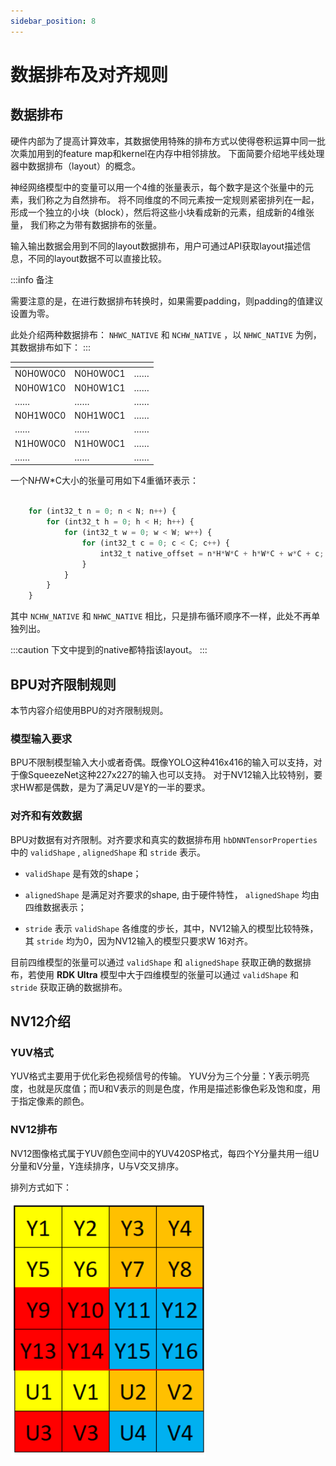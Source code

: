 ```yaml
---
sidebar_position: 8
---
```


# 数据排布及对齐规则


## 数据排布

硬件内部为了提高计算效率，其数据使用特殊的排布方式以使得卷积运算中同一批次乘加用到的feature map和kernel在内存中相邻排放。
下面简要介绍地平线处理器中数据排布（layout）的概念。

神经网络模型中的变量可以用一个4维的张量表示，每个数字是这个张量中的元素，我们称之为自然排布。
将不同维度的不同元素按一定规则紧密排列在一起，形成一个独立的小块（block），然后将这些小块看成新的元素，组成新的4维张量，
我们称之为带有数据排布的张量。

输入输出数据会用到不同的layout数据排布，用户可通过API获取layout描述信息，不同的layout数据不可以直接比较。

:::info 备注

  需要注意的是，在进行数据排布转换时，如果需要padding，则padding的值建议设置为零。

此处介绍两种数据排布： ``NHWC_NATIVE`` 和 ``NCHW_NATIVE`` ，以 ``NHWC_NATIVE`` 为例，其数据排布如下：
:::

  | <!-- -->    | <!-- -->    |<!-- --> |
  |-----------|----------------|-----|
  | N0H0W0C0    | N0H0W0C1    | ……    |
  | N0H0W1C0    | N0H0W1C1    | ……    |
  | ……          | ……          | ……    |
  | N0H1W0C0    | N0H1W0C1    | ……    |
  | ……          | ……          | ……    |
  | N1H0W0C0    | N1H0W0C1    | ……    |
  | ……          | ……          | ……    |

一个N*H*W*C大小的张量可用如下4重循环表示：

```python

    for (int32_t n = 0; n < N; n++) {
        for (int32_t h = 0; h < H; h++) {
            for (int32_t w = 0; w < W; w++) {
                for (int32_t c = 0; c < C; c++) {
                    int32_t native_offset = n*H*W*C + h*W*C + w*C + c;
                }
            }
        }
    }
```

其中 `NCHW_NATIVE` 和 `NHWC_NATIVE` 相比，只是排布循环顺序不一样，此处不再单独列出。

:::caution
  下文中提到的native都特指该layout。
:::

## BPU对齐限制规则


本节内容介绍使用BPU的对齐限制规则。

### 模型输入要求


BPU不限制模型输入大小或者奇偶。既像YOLO这种416x416的输入可以支持，对于像SqueezeNet这种227x227的输入也可以支持。
对于NV12输入比较特别，要求HW都是偶数，是为了满足UV是Y的一半的要求。

### 对齐和有效数据

BPU对数据有对齐限制。对齐要求和真实的数据排布用 ``hbDNNTensorProperties`` 中的 ``validShape`` , ``alignedShape`` 和 ``stride`` 表示。

- ``validShape`` 是有效的shape； 

- ``alignedShape`` 是满足对齐要求的shape, 由于硬件特性， ``alignedShape`` 均由四维数据表示；

- ``stride`` 表示 ``validShape`` 各维度的步长，其中，NV12输入的模型比较特殊，其 ``stride`` 均为0，因为NV12输入的模型只要求W 16对齐。

目前四维模型的张量可以通过 ``validShape`` 和 ``alignedShape`` 获取正确的数据排布，若使用 **RDK Ultra** 模型中大于四维模型的张量可以通过 ``validShape`` 和 ``stride`` 获取正确的数据排布。

## NV12介绍


### YUV格式


YUV格式主要用于优化彩色视频信号的传输。
YUV分为三个分量：Y表示明亮度，也就是灰度值；而U和V表示的则是色度，作用是描述影像色彩及饱和度，用于指定像素的颜色。

### NV12排布


NV12图像格式属于YUV颜色空间中的YUV420SP格式，每四个Y分量共用一组U分量和V分量，Y连续排序，U与V交叉排序。

排列方式如下：

![nv12_layout](../../../static/img/04_Algorithm_Application/02_cdev_dnn_api/image/cdev_dnn_api/nv12_layout.png)

